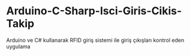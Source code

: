 # Arduino-C-Sharp-Isci-Giris-Cikis-Takip
Arduino ve C# kullanarak RFID giriş sistemi ile giriş çıkışları kontrol eden uygulama

